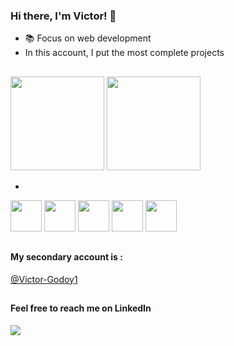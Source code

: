 ### Hi there, I'm Victor! 👋


- 📚 Focus on web development
- In this account, I put the most complete projects  


##

<div>
    <img height="150em" src="https://github-readme-stats.vercel.app/api?username=victor-godoy&show_icons=true&theme=dracula&count_private=true">
    <img height="150em" src="https://github-readme-stats.vercel.app/api/top-langs/?username=victor-godoy&layout=compact&theme=dracula">
</div>

+


 <div>
    <img height='50em' src="https://cdn.worldvectorlogo.com/logos/html-1.svg">
    <img height='50em' src='https://cdn.worldvectorlogo.com/logos/css-3.svg'>
    <img height='50em' src="https://cdn.worldvectorlogo.com/logos/typescript.svg">
    <img height='50em' src="https://cdn.worldvectorlogo.com/logos/logo-javascript.svg">
    <img height='50em' src="https://cdn.worldvectorlogo.com/logos/react-2.svg">
  </div>
  
  
  ##
  
  
  ####  My secondary account is :
<a href="https://github.com/Victor-Godoy1" target="_blank">@Victor-Godoy1</a>
  
  ##
  
 #### Feel free to reach me on LinkedIn
  <div> 
  <a href="https://www.linkedin.com/in/victor-godoy-a64ba6209/" target="_blank"><img src="https://img.shields.io/badge/-LinkedIn-%230077B5?style=for-the-badge&logo=linkedin&logoColor=white" target="_blank"></a> 
</div>
  
  
  
  
  
  
  
  
  
  
